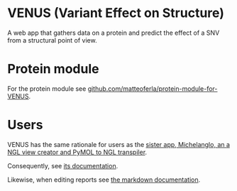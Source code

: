 # VENUS (Variant Effect on Structure)
A web app that gathers data on a protein and predict the effect of a SNV from a structural point of view.

# Protein module
For the protein module see [github.com/matteoferla/protein-module-for-VENUS](https://github.com/matteoferla/protein-module-for-VENUS).

# Users
VENUS has the same rationale for users as the [sister app, Michelanglo, an a NGL view creator and PyMOL to NGL transpiler](https://ngl.matteoferla.com/).

Consequently, see [its documentation](https://ngl.matteoferla.com/docs).

Likewise, when editing reports see [the markdown documentation](https://ngl.matteoferla.com/markup).
